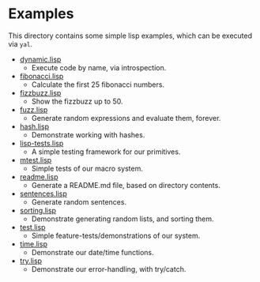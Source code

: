 # Examples

This directory contains some simple lisp examples, which can be executed via `yal`.


* [dynamic.lisp](dynamic.lisp)
  * Execute code by name, via introspection.
* [fibonacci.lisp](fibonacci.lisp)
  * Calculate the first 25 fibonacci numbers.
* [fizzbuzz.lisp](fizzbuzz.lisp)
  * Show the fizzbuzz up to 50.
* [fuzz.lisp](fuzz.lisp)
  * Generate random expressions and evaluate them, forever.
* [hash.lisp](hash.lisp)
  * Demonstrate working with hashes.
* [lisp-tests.lisp](lisp-tests.lisp)
  * A simple testing framework for our primitives.
* [mtest.lisp](mtest.lisp)
  * Simple tests of our macro system.
* [readme.lisp](readme.lisp)
  * Generate a README.md file, based on directory contents.
* [sentences.lisp](sentences.lisp)
  * Generate random sentences.
* [sorting.lisp](sorting.lisp)
  * Demonstrate generating random lists, and sorting them.
* [test.lisp](test.lisp)
  * Simple feature-tests/demonstrations of our system.
* [time.lisp](time.lisp)
  * Demonstrate our date/time functions.
* [try.lisp](try.lisp)
  * Demonstrate our error-handling, with try/catch.
